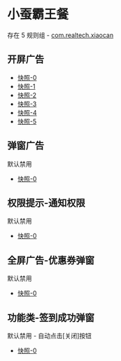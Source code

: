 # 小蚕霸王餐

存在 5 规则组 - [com.realtech.xiaocan](/src/apps/com.realtech.xiaocan.ts)

## 开屏广告

- [快照-0](https://i.gkd.li/i/12843368)
- [快照-1](https://i.gkd.li/i/13363222)
- [快照-2](https://i.gkd.li/i/13363246)
- [快照-3](https://i.gkd.li/i/12854728)
- [快照-4](https://i.gkd.li/i/13694858)
- [快照-5](https://i.gkd.li/i/13794403)

## 弹窗广告

默认禁用

- [快照-0](https://i.gkd.li/i/13694864)

## 权限提示-通知权限

默认禁用

- [快照-0](https://i.gkd.li/i/14196198)

## 全屏广告-优惠券弹窗

默认禁用

- [快照-0](https://i.gkd.li/i/14196232)

## 功能类-签到成功弹窗

默认禁用 - 自动点击[关闭]按钮

- [快照-0](https://i.gkd.li/i/14290847)
